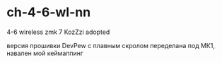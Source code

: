 # ch-4-6-wl-nn

4-6 wireless zmk
7
KozZzi adopted

версия прошивки DevPew с плавным скролом 
переделана под МК1, навален мой кеймаппинг
